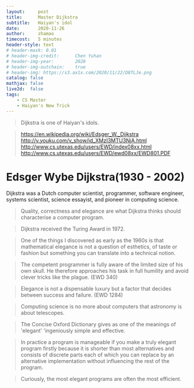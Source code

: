 ```yaml
---
layout:     post
title:      Master Dijkstra
subtitle:   Haiyan's idol
date:       2020-11-26
author:     zhamao
timecost:   5 minutes
header-style: text
# header-mask: 0.01
# header-img-credit:      Chen Yuhan
# header-img-year:        2020
# header-img-outchain:    true
# header-img: https://s3.ax1x.com/2020/11/22/D8TLJe.png
catalog: false
mathjax: false
live2d:  false
tags:
    - CS Master
    - Haiyan's New Trick
---
```


> Dijkstra is one of Haiyan's idols.

> <https://en.wikipedia.org/wiki/Edsger_W._Dijkstra>
> <http://v.youku.com/v_show/id_XMzI3MTU3NjA.html>
> <http://www.cs.utexas.edu/users/EWD/index08xx.html>
> <http://www.cs.utexas.edu/users/EWD/ewd08xx/EWD801.PDF>

# Edsger Wybe Dijkstra(1930 - 2002)

Dijkstra was a Dutch computer scientist, programmer, software engineer, systems scientist, science essayist, and pioneer in computing science.

> Quality, correctness and elegance are what Dijkstra thinks should characterise a computer program.

> Dijkstra received the Turing Award in 1972.

> One of the things I discovered as early as the 1960s is that mathematical elegance is not a question of esthetics, of taste  or fashion but something you can translate into a technical notion.

> The competent programmer is fully aware of the limited size of his own skull. He therefore approaches his task in full humility and avoid clever tricks like the plague. (EWD 340)

> Elegance is not a dispensable luxury but a factor that decides between success and failure. (EWD 1284)

> Computing science is no more about computers that astronomy is about telescopes.

> The Concise Oxford Dictionary gives as one of the meanings of 'elegant' 'ingeniously simple and effective.

> In practice a program is manageable if you make a truly elegant program firstly because it is shorter than most alternatives and consists of discrete parts each of which you can replace by an alternative implementation without influencing the rest of the program.

> Curiously, the most elegant programs are often the most efficient.
